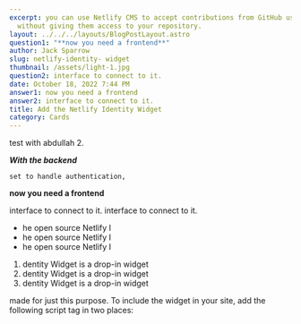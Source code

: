 ```yaml
---
excerpt: you can use Netlify CMS to accept contributions from GitHub users
  without giving them access to your repository.
layout: ../../../layouts/BlogPostLayout.astro
question1: "**now you need a frontend**"
author: Jack Sparrow
slug: netlify-identity- widget
thumbnail: /assets/light-1.jpg
question2: interface to connect to it.
date: October 18, 2022 7:44 PM
answer1: now you need a frontend
answer2: interface to connect to it.
title: Add the Netlify Identity Widget
category: Cards
---
```

test with abdullah 2.


***With the backend*** 

`set to handle authentication,`

**now you need a frontend**

interface to connect to it. 
interface to connect to it. 

* he open source Netlify I
* he open source Netlify I
* he open source Netlify I

1. dentity Widget is a drop-in widget
2. dentity Widget is a drop-in widget
3. dentity Widget is a drop-in widget

made for just this purpose. To include the widget in your site, add the following script tag in two places: